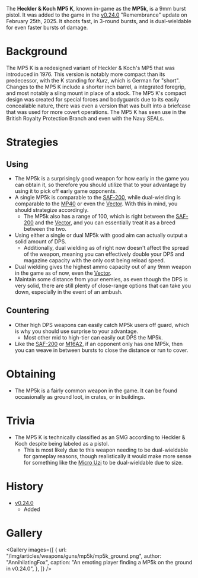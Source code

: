 The **Heckler & Koch MP5 K**, known in-game as the **MP5k**, is a 9mm burst pistol. It was added to the game in the [v0.24.0](https://github.com/HasangerGames/suroi/releases/tag/v0.24.0) "Remembrance" update on February 25th, 2025. It shoots fast, in 3-round bursts, and is dual-wieldable for even faster bursts of damage.

# Background

The MP5 K is a redesigned variant of Heckler & Koch's MP5 that was introduced in 1976. This version is notably more compact than its predecessor, with the K standing for *Kurz*, which is German for "short". Changes to the MP5 K include a shorter inch barrel, a integrated foregrip, and most notably a sling mount in place of a stock. The MP5 K's compact design was created for special forces and bodyguards due to its easily concealable nature, there was even a version that was built into a briefcase that was used for more covert operations. The MP5 K has seen use in the British Royalty Protection Branch and even with the Navy SEALs.

# Strategies

## Using

- The MP5k is a surprisingly good weapon for how early in the game you can obtain it, so therefore you should utilize that to your advantage by using it to pick off early game opponents.
- A single MP5k is comparable to the [SAF-200](weapons/guns/saf200), while dual-wielding is comparable to the [MP40](weapons/guns/mp40) or even the [Vector](weapons/guns/vector). With this in mind, you should strategize accordingly.
  - The MP5k also has a range of 100, which is right between the [SAF-200](weapons/guns/saf200) and the [Vector](weapons/guns/vector), and you can essentially treat it as a breed between the two.
- Using either a single or dual MP5k with good aim can actually output a solid amount of DPS.
  - Additionally, dual wielding as of right now doesn't affect the spread of the weapon, meaning you can effectively double your DPS and magazine capacity with the only cost being reload speed.
- Dual wielding gives the highest ammo capacity out of any 9mm weapon in the game as of now, even the [Vector](weapons/guns/vector).
- Maintain some distance from your enemies, as even though the DPS is very solid, there are still plenty of close-range options that can take you down, especially in the event of an ambush.

## Countering

- Other high DPS weapons can easily catch MP5k users off guard, which is why you should use surprise to your advantage.
  - Most other mid to high-tier can easily out DPS the MP5k.
- Like the [SAF-200](weapons/guns/saf200) or [M16A2](weapons/guns/m16a2), if an opponent only has one MP5k, then you can weave in between bursts to close the distance or run to cover.

# Obtaining

- The MP5k is a fairly common weapon in the game. It can be found occasionally as ground loot, in crates, or in buildings.

# Trivia

- The MP5 K is technically classified as an SMG according to Heckler & Koch despite being labeled as a pistol.
  - This is most likely due to this weapon needing to be dual-wieldable for gameplay reasons, though realistically it would make more sense for something like the [Micro Uzi](weapons/guns/micro_uzi) to be dual-wieldable due to size.

# History
- [v0.24.0](https://github.com/HasangerGames/suroi/releases/tag/v0.24.0)
  - Added

# Gallery

<Gallery
  images={[
    {
      url: "/img/articles/weapons/guns/mp5k/mp5k_ground.png",
      author: "AnnihilatingFox",
      caption: "An emoting player finding a MP5k on the ground in v0.24.0",
    },
  ]}
/>
